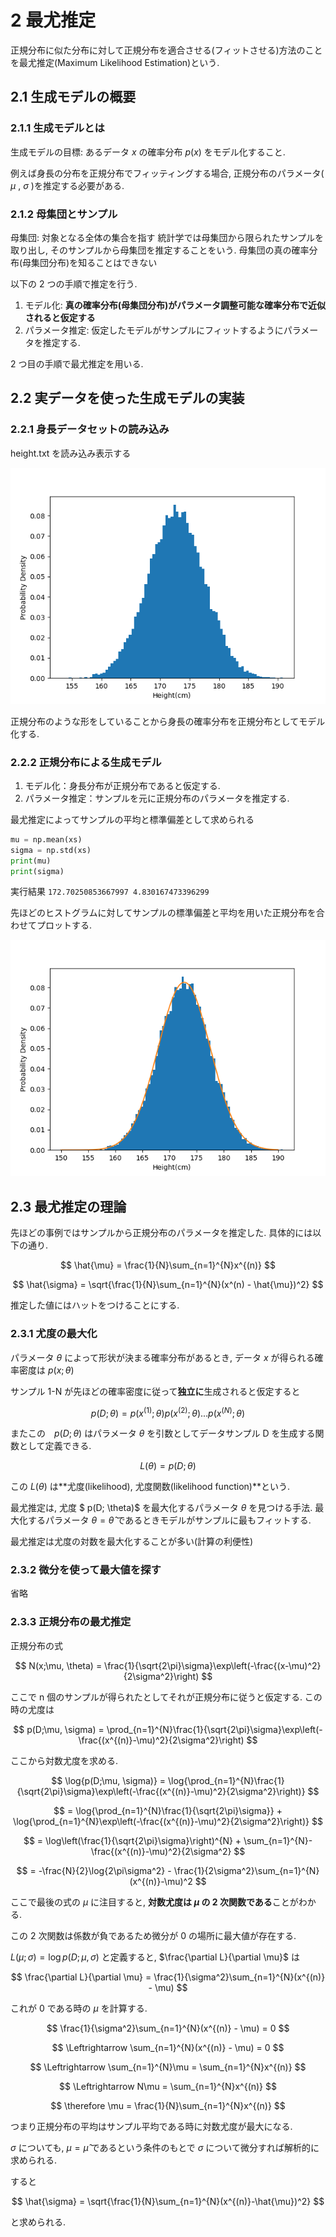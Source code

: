 # 2 最尤推定

正規分布に似た分布に対して正規分布を適合させる(フィットさせる)方法のことを最尤推定(Maximum Likelihood Estimation)という.

## 2.1 生成モデルの概要

### 2.1.1 生成モデルとは

生成モデルの目標: あるデータ $x$ の確率分布 $p(x)$ をモデル化すること.

例えば身長の分布を正規分布でフィッティングする場合, 正規分布のパラメータ( $\mu$ , $\sigma$ )を推定する必要がある.

### 2.1.2 母集団とサンプル

母集団: 対象となる全体の集合を指す
統計学では母集団から限られたサンプルを取り出し, そのサンプルから母集団を推定することをいう.
母集団の真の確率分布(母集団分布)を知ることはできない

以下の 2 つの手順で推定を行う.

1. モデル化: **真の確率分布(母集団分布)がパラメータ調整可能な確率分布で近似されると仮定する**
2. パラメータ推定: 仮定したモデルがサンプルにフィットするようにパラメータを推定する.

2 つ目の手順で最尤推定を用いる.

## 2.2 実データを使った生成モデルの実装

### 2.2.1 身長データセットの読み込み

height.txt を読み込み表示する

![alt text](img/2_4.png)

正規分布のような形をしていることから身長の確率分布を正規分布としてモデル化する.

### 2.2.2 正規分布による生成モデル

1. モデル化：身長分布が正規分布であると仮定する.
2. パラメータ推定：サンプルを元に正規分布のパラメータを推定する.

最尤推定によってサンプルの平均と標準偏差として求められる

```Python
mu = np.mean(xs)
sigma = np.std(xs)
print(mu)
print(sigma)
```

実行結果
`172.70250853667997
4.830167473396299`

先ほどのヒストグラムに対してサンプルの標準偏差と平均を用いた正規分布を合わせてプロットする.

![alt text](img/2_6.png)

## 2.3 最尤推定の理論

先ほどの事例ではサンプルから正規分布のパラメータを推定した.
具体的には以下の通り.

$$
\hat{\mu} = \frac{1}{N}\sum_{n=1}^{N}x^{(n)}
$$

$$
\hat{\sigma} = \sqrt{\frac{1}{N}\sum_{n=1}^{N}(x^(n) - \hat{\mu})^2}
$$

推定した値にはハットをつけることにする.

### 2.3.1 尤度の最大化

パラメータ $\theta$ によって形状が決まる確率分布があるとき, データ $x$ が得られる確率密度は
$p(x; \theta)$

サンプル 1-N が先ほどの確率密度に従って**独立に**生成されると仮定すると

$$
p(D;\theta) = p(x^{(1)};\theta) p(x^{(2)};\theta)...p(x^{(N)};\theta)
$$

またこの　$p(D;\theta)$ はパラメータ $\theta$ を引数としてデータサンプル D を生成する関数として定義できる.

$$
L(\theta) = p(D; \theta)
$$

この $L(\theta)$ は**尤度(likelihood), 尤度関数(likelihood function)**という.

最尤推定は, 尤度 $ p(D; \theta)$ を最大化するパラメータ $\theta$ を見つける手法.
最大化するパラメータ $\theta = \hat{\theta}$ であるときモデルがサンプルに最もフィットする.

最尤推定は尤度の対数を最大化することが多い(計算の利便性)

### 2.3.2 微分を使って最大値を探す

省略

### 2.3.3 正規分布の最尤推定

正規分布の式

$$
N(x;\mu, \theta) = \frac{1}{\sqrt{2\pi}\sigma}\exp\left(-\frac{(x-\mu)^2}{2\sigma^2}\right)
$$

ここで n 個のサンプルが得られたとしてそれが正規分布に従うと仮定する.
この時の尤度は

$$
p(D;\mu, \sigma) = \prod_{n=1}^{N}\frac{1}{\sqrt{2\pi}\sigma}\exp\left(-\frac{(x^{(n)}-\mu)^2}{2\sigma^2}\right)
$$

ここから対数尤度を求める.

$$
\log{p(D;\mu, \sigma)} = \log{\prod_{n=1}^{N}\frac{1}{\sqrt{2\pi}\sigma}\exp\left(-\frac{(x^{(n)}-\mu)^2}{2\sigma^2}\right)}
$$

$$
= \log{\prod_{n=1}^{N}\frac{1}{\sqrt{2\pi}\sigma}} + \log{\prod_{n=1}^{N}\exp\left(-\frac{(x^{(n)}-\mu)^2}{2\sigma^2}\right)}
$$

$$
= \log\left(\frac{1}{\sqrt{2\pi}\sigma}\right)^{N} + \sum_{n=1}^{N}-\frac{(x^{(n)}-\mu)^2}{2\sigma^2}
$$

$$
= -\frac{N}{2}\log{2\pi\sigma^2} - \frac{1}{2\sigma^2}\sum_{n=1}^{N}(x^{(n)}-\mu)^2
$$

ここで最後の式の $\mu$ に注目すると, **対数尤度は $\mu$ の 2 次関数である**ことがわかる.

この 2 次関数は係数が負であるため微分が 0 の場所に最大値が存在する.

$L(\mu;\sigma) = \log{p(D;\mu, \sigma)}$ と定義すると, $\frac{\partial L}{\partial \mu}$ は

$$
\frac{\partial L}{\partial \mu} = \frac{1}{\sigma^2}\sum_{n=1}^{N}(x^{(n)} - \mu)
$$

これが 0 である時の $\mu$ を計算する.

$$
\frac{1}{\sigma^2}\sum_{n=1}^{N}(x^{(n)} - \mu) = 0
$$

$$
\Leftrightarrow \sum_{n=1}^{N}(x^{(n)} - \mu) = 0
$$

$$
\Leftrightarrow \sum_{n=1}^{N}\mu = \sum_{n=1}^{N}x^{(n)}
$$

$$
\Leftrightarrow N\mu = \sum_{n=1}^{N}x^{(n)}
$$

$$
\therefore \mu = \frac{1}{N}\sum_{n=1}^{N}x^{(n)}
$$

つまり正規分布の平均はサンプル平均である時に対数尤度が最大になる.

$\sigma$ についても, $\mu = \hat{\mu}$ であるという条件のもとで $\sigma$ について微分すれば解析的に求められる.

すると

$$
\hat{\sigma} = \sqrt{\frac{1}{N}\sum_{n=1}^{N}(x^{(n)}-\hat{\mu})^2}
$$

と求められる.
